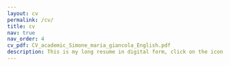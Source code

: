 ```yaml
---
layout: cv
permalink: /cv/
title: cv
nav: true
nav_order: 4
cv_pdf: CV_academic_Simone_maria_giancola_English.pdf
description: This is my long resume in digital form, click on the icon for the .pdf 1-page version. 
---
```

